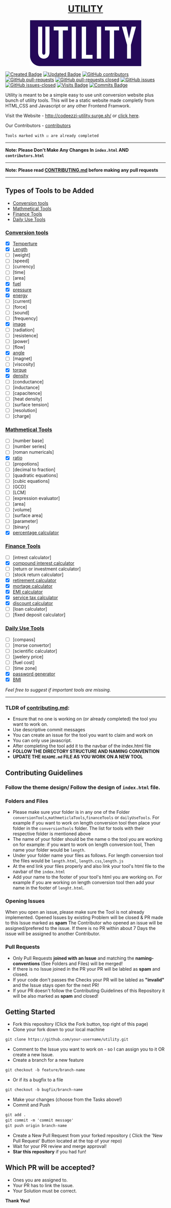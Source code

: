 <h1 align="center"> <a href="codeezzi-utility.surge.sh"> UTILITY </a></h1>

<p align="center">
  <img src="assets/img/utility-1.png" />
</p>

[![Created Badge](https://badges.pufler.dev/created/codeezzi/utility)](https://badges.pufler.dev) [![Updated Badge](https://badges.pufler.dev/updated/codeezzi/utility)](https://badges.pufler.dev) [![GitHub contributors](https://img.shields.io/github/contributors/codeezzi/utility.svg)](https://GitHub.com/codeezzi/utility/contributors/) [![GitHub pull-requests](https://img.shields.io/github/issues-pr/codeezzi/utility.svg)](https://GitHub.com/codeezzi/utility/pull/) [![GitHub pull-requests closed](https://img.shields.io/github/issues-pr-closed/codeezzi/utility.svg)](https://github.com/codeezzi/utility/pulls?q=is%3Apr+is%3Aclosed) [![GitHub issues](https://img.shields.io/github/issues/codeezzi/utility.svg)](https://GitHub.com/codeezzi/utility/issues/) [![GitHub issues-closed](https://img.shields.io/github/issues-closed/codeezzi/utility.svg)](https://GitHub.com/codeezzi/utility/issues?q=is%3Aissue+is%3Aclosed) [![Visits Badge](https://badges.pufler.dev/visits/codeezzi/utility)](https://badges.pufler.dev) [![Commits Badge](https://badges.pufler.dev/commits/monthly/shubham2704)](https://badges.pufler.dev)

Utility is meant to be a simple easy to use unit conversion website plus bunch of utility tools. This will be a static website made completly from HTML,CSS and Javascript or any other Frontend Framwork. 

Visit the Website - http://codeezzi-utility.surge.sh/  or [click here](http://codeezzi-utility.surge.sh/).

Our Contributors - [contributors](http://codeezzi-utility.surge.sh/contributors.html)
 
`Tools marked with ☑ are already completed`

---

**Note: Please Don't Make Any Changes In `index.html` AND `contributors.html`**

---

**Note: Please read [CONTRIBUTING.md](CONTRIBUTING.md) before making any pull requests**

---

## Types of Tools to be Added

- [Conversion tools](#Conversion-tools)
- [Mathmetical Tools](#Mathmetical-Tools)
- [Finance Tools](#Finance-Tools)
- [Daily Use Tools](#Daily-Use-Tools)


### [Conversion tools](conversionTools)
- [x] [Temperture](conversionTools/temperture/temperture.html)
- [x] [Length](conversionTools/length)
- [ ] [weight]
- [ ] [speed]
- [ ] [currency]
- [ ] [time]
- [ ] [area]
- [x] [fuel](conversionTools/fuelEfficiency/fuel.html)
- [x] [pressure](conversionTools/pressure)
- [x] [energy](conversionTools/Energy/energy.html)
- [ ] [current]
- [ ] [force]
- [ ] [sound]
- [ ] [frequency]
- [x] [image](conversionTools/image)
- [ ] [radiation]
- [ ] [resistence]
- [ ] [power]
- [ ] [flow]
- [x] [angle](conversionTools/Angle_Conversion)
- [ ] [magnet]
- [ ] [viscosity]
- [x] [torque](conversionTools/Torque/torque.html)
- [x] [density](conversionTools/density)
- [ ] [conductance]
- [ ] [inductance]
- [ ] [capacitence]
- [ ] [heat density]
- [ ] [surface tension]
- [ ] [resolution]
- [ ] [charge]

### [Mathmetical Tools](mathmeticalTools)
- [ ] [number base]
- [ ] [number series]
- [ ] [roman numericals]
- [x] [ratio](mathematicalTools/ratioCalculator/ratio.html)
- [ ] [propotions]
- [ ] [decimal to fraction]
- [ ] [quadratic equations]
- [ ] [cubic equations]
- [ ] [GCD]
- [ ] [LCM]
- [ ] [expression evaluator]
- [ ] [area]
- [ ] [volume]
- [ ] [surface area]
- [ ] [parameter]
- [ ] [binary]
- [x] [percentage calculator](mathematicalTools/percentageCalculator/percentageCalculator.html)

### [Finance Tools](financeTools)
- [ ] [intrest calculator]
- [x] [compound interest calculator](financeTools/compound-interest-calculator)
- [ ] [return or investment calculator]
- [ ] [stock return calculator]
- [x] [retirement calculator](financeTools/retirementcalaculator/index.html)
- [x] [mortage calculator](financeTools/mortgageCalculator)
- [x] [EMI calculator](financeTools/emiCalculator)
- [x] [service tax calculator](financeTools/service-txt-calculator)
- [x] [discount calculator](financeTools/discountcalculator)
- [ ] [loan calculator]
- [ ] [fixed deposit calculator]

### [Daily Use Tools](dailyUseTools)
- [ ] [compass]
- [ ] [morse convertor]
- [ ] [scientific calculator]
- [ ] [jwelery price]
- [ ] [fuel cost]
- [ ] [time zone]
- [x] [password generator](dailyUseTools/passwordGenerator/passwordGenerator.html)
- [x] [BMI](dailyUseTools/bmicalculator/bmi-calculator.html)

*Feel free to suggest if important tools are missing.*

---


### TLDR of [contributing.md](CONTRIBUTING.md):

- Ensure that no one is working on (or already completed) the tool you want to work on.
- Use descriptive commit messages
- You can create an issue for the tool you want to claim and work on
- You can only use javascript.
- After completing the tool add it to the navbar of the index.html file
- **FOLLOW THE DIRECTORY STRUCTURE AND NAMING CONVENTION**
- **UPDATE THE `README.md` FILE AS YOU WORK ON A NEW TOOL**


## Contributing Guidelines

### Follow the theme design/ Follow the design of `index.html` file.

### Folders and Files
- Please make sure your folder is in any one of the Folder `conversionTools`,`mathmeticlaTools`,`financeTools` or `dailyUseTools`. For example if you want to work on length conversion tool then place your folder in the `conversionTools` folder. The list for tools with their respective folder is mentioned above
- The name of your folder should be the name o the tool you are working on for example: if you want to work on length conversion tool, Then name your folder would be `length`.
- Under your folder name your files as follows. For length conversion tool the files would be `length.html`, `length.css`,`length.js`
- At the end link your files properly and also link your tool's
html file to the navbar of the `index.html`
- Add your name to the footer of your tool's html you are working on. For example if you are working on length conversion tool then
add your name in the footer of `lenght.html`.

### Opening Issues
When you open an issue, please make sure the Tool is not already implemented.
Opened Issues by existing Problem will be closed & PR made to this Issue marked as **spam**
The Contributor who opened an issue will be assigned/prefered to the issue. If there is no PR within about 7 Days the issue will be assigned to another Contributor.

### Pull Requests
- Only Pull Requests **joined with an Issue** and matching the **naming-conventions** (See Folders and Files) will be merged!
- If there is no Issue joined in the PR your PR will be labled as **spam** and closed.
- If your code don't passes the Checks your PR will be labled as **"invalid"** and the Issue stays open for the next PR!
- If your PR doesn't follow the Contributing Guidelines of this Repository it will be also marked as **spam** and closed!

## Getting Started
* Fork this repository (Click the Fork button, top right of this page)
* Clone your fork down to your local machine
```markdown
git clone https://github.com/your-username/utility.git
```
* Comment to the Issue you want to work on - so I can assign you to it OR create a new Issue.
* Create a branch for a new feature
```markdown
git checkout -b feature/branch-name
```
* Or if its a bugfix to a file
```markdown
git checkout -b bugfix/branch-name
```
* Make your changes (choose from the Tasks above!)
* Commit and Push
```markdown
git add .
git commit -m 'commit message'
git push origin branch-name
```
* Create a New Pull Request from your forked repository ( Click the 'New Pull Request' Button located at the top of your repo)
* Wait for your PR review and merge approval!
* __Star this repository__ if you had fun!

## Which PR will be accepted?
* Ones you are assigned to.
* Your PR has to link the Issue.
* Your Solution must be correct.

__Thank You!__
